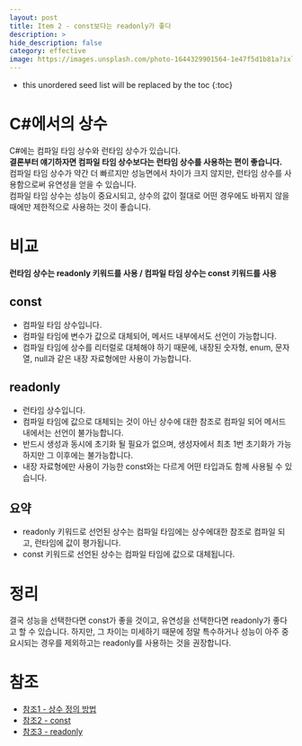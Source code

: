 ```yaml
---
layout: post
title: Item 2 - const보다는 readonly가 좋다
description: >
hide_description: false
category: effective
image: https://images.unsplash.com/photo-1644329901564-1e47f5d1b81a?ixlib=rb-1.2.1&ixid=MnwxMjA3fDB8MHxwaG90by1wYWdlfHx8fGVufDB8fHx8&auto=format&fit=crop&w=1742&q=80
---
```


* this unordered seed list will be replaced by the toc
{:toc}

# C#에서의 상수
C#에는 컴파일 타임 상수와 런타임 상수가 있습니다. <br>
**결론부터 얘기하자면 컴파일 타임 상수보다는 런타임 상수를 사용하는 편이 좋습니다.**<br>
컴파일 타임 상수가 약간 더 빠르지만 성능면에서 차이가 크지 않지만, 런타임 상수를 사용함으로써 유연성을 얻을 수 있습니다.
<br>
컴파일 타임 상수는 성능이 중요시되고, 상수의 값이 절대로 어떤 경우에도 바뀌지 않을 때에만 제한적으로 사용하는 것이 좋습니다.

# 비교
**런타임 상수는 readonly 키워드를 사용 / 컴파일 타임 상수는 const 키워드를 사용**

## const
* 컴파일 타임 상수입니다.
* 컴파일 타임에 변수가 값으로 대체되어, 메서드 내부에서도 선언이 가능합니다.
* 컴파일 타임에 상수를 리터럴로 대체해야 하기 때문에, 내장된 숫자형, enum, 문자열, null과 같은 내장 자료형에만 사용이 가능합니다.

## readonly
* 런타임 상수입니다.
* 컴파일 타임에 값으로 대체되는 것이 아닌 상수에 대한 참조로 컴파일 되어 메서드 내에서는 선언이 불가능합니다.
* 반드시 생성과 동시에 초기화 될 필요가 없으며, 생성자에서 최초 1번 초기화가 가능하지만 그 이후에는 불가능합니다.
* 내장 자료형에만 사용이 가능한 const와는 다르게 어떤 타입과도 함께 사용될 수 있습니다.

## 요약
* readonly 키워드로 선언된 상수는 컴파일 타임에는 상수에대한 참조로 컴파일 되고, 런타임에 값이 평가됩니다.
* const 키워드로 선언된 상수는 컴파일 타임에 값으로 대체됩니다.

# 정리
결국 성능을 선택한다면 const가 좋을 것이고, 유연성을 선택한다면 readonly가 좋다고 할 수 있습니다. 하지만, 그 차이는 미세하기 때문에
정말 특수하거나 성능이 아주 중요시되는 경우를 제외하고는 readonly를 사용하는 것을 권장합니다.

# 참조
- [참조1 - 상수 정의 방법](https://docs.microsoft.com/ko-kr/dotnet/csharp/programming-guide/classes-and-structs/how-to-define-constants)
- [참조2 - const](https://docs.microsoft.com/ko-kr/dotnet/csharp/language-reference/keywords/const)
- [참조3 - readonly](https://docs.microsoft.com/ko-kr/dotnet/csharp/language-reference/keywords/readonly)
